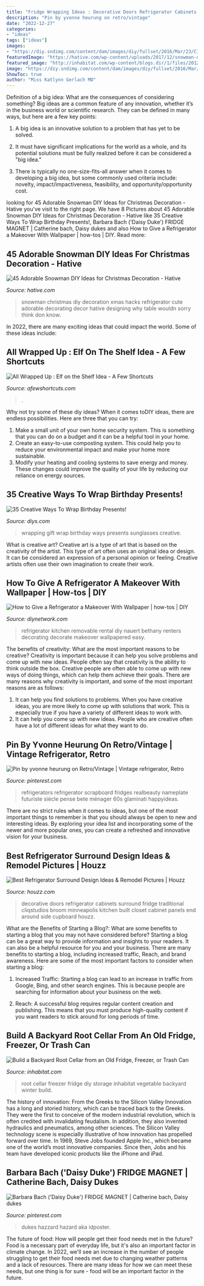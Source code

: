 ```yaml
---
title: "Fridge Wrapping Ideas : Decorative Doors Refrigerator Cabinets Surround Fridge Traditional Cliqstudios Broom Minneapolis Kitchen Built Closet Cabinet Panels End Around Side Cupboard Houzz"
description: "Pin by yvonne heurung on retro/vintage"
date: "2022-12-27"
categories:
- "ideas"
tags: ["ideas"]
images:
- "https://diy.sndimg.com/content/dam/images/diy/fullset/2016/Mar/23/CI-Bethany-Nauert_Wallpaper-Refrigerator-beauty6.jpg.rend.hgtvcom.1280.853.suffix/1458744193670.jpeg"
featuredImage: "https://hative.com/wp-content/uploads/2017/12/snowman-diy/28-snowman-diy-christmas-decoration.jpg"
featured_image: "http://inhabitat.com/wp-content/blogs.dir/1/files/2012/10/Freezer-Root-Cellar-537x403.jpg"
image: "https://diy.sndimg.com/content/dam/images/diy/fullset/2016/Mar/23/CI-Bethany-Nauert_Wallpaper-Refrigerator-beauty6.jpg.rend.hgtvcom.1280.853.suffix/1458744193670.jpeg"
ShowToc: true
author: "Miss Katlynn Gerlach MD"
---
```



Definition of a big idea: What are the consequences of considering something?
Big ideas are a common feature of any innovation, whether it’s in the business world or scientific research. They can be defined in many ways, but here are a few key points:
1. A big idea is an innovative solution to a problem that has yet to be solved.

2. It must have significant implications for the world as a whole, and its potential solutions must be fully realized before it can be considered a "big idea."

3. There is typically no one-size-fits-all answer when it comes to developing a big idea, but some commonly used criteria include: novelty, impact/impactiveness, feasibility, and opportunity/opportunity cost. 

	

		
looking for 45 Adorable Snowman DIY Ideas for Christmas Decoration - Hative you've visit to the right page. We have 8 Pictures about 45 Adorable Snowman DIY Ideas for Christmas Decoration - Hative like 35 Creative Ways To Wrap Birthday Presents!, Barbara Bach (&#039;Daisy Duke&#039;) FRIDGE MAGNET | Catherine bach, Daisy dukes and also How to Give a Refrigerator a Makeover With Wallpaper | how-tos | DIY. Read more:
		
    
## 45 Adorable Snowman DIY Ideas For Christmas Decoration - Hative

<img loading=lazy src="https://hative.com/wp-content/uploads/2017/12/snowman-diy/28-snowman-diy-christmas-decoration.jpg" onerror="this.onerror=null;this.src='https://tse2.mm.bing.net/th?id=OIP.0EE9PfhCpe_iY5As4K9F1wHaNo&amp;pid=15.1';" alt="45 Adorable Snowman DIY Ideas for Christmas Decoration - Hative">

_Source: hative.com_

>snowman christmas diy decoration xmas hacks refrigerator cute adorable decorating decor hative designing why table wouldn sorry think don know. 

	

In 2022, there are many exciting ideas that could impact the world. Some of these ideas include: 

    
## All Wrapped Up : Elf On The Shelf Idea - A Few Shortcuts

<img loading=lazy src="https://afewshortcuts.com/wp-content/uploads/2013/12/elf-on-the-shelf-1-18.jpg" onerror="this.onerror=null;this.src='https://tse1.mm.bing.net/th?id=OIP.e9vXfmfFmbo0zwcfpKjUbAHaLG&amp;pid=15.1';" alt="All Wrapped Up : Elf on the Shelf Idea - A Few Shortcuts">

_Source: afewshortcuts.com_

>. 

	

Why not try some of these diy ideas?
When it comes toDIY ideas, there are endless possibilities. Here are three that you can try: 
1) Make a small unit of your own home security system. This is something that you can do on a budget and it can be a helpful tool in your home.
2) Create an easy-to-use composting system. This could help you to reduce your environmental impact and make your home more sustainable.
3) Modify your heating and cooling systems to save energy and money. These changes could improve the quality of your life by reducing our reliance on energy sources.

    
## 35 Creative Ways To Wrap Birthday Presents!

<img loading=lazy src="https://cdn.diys.com/wp-content/uploads/2015/09/Sunglasses-Gift-Wrapping.jpg" onerror="this.onerror=null;this.src='https://tse3.mm.bing.net/th?id=OIP.uk9OpkWcmcBNZFGBeDFp3AHaLH&amp;pid=15.1';" alt="35 Creative Ways To Wrap Birthday Presents!">

_Source: diys.com_

>wrapping gift wrap birthday ways presents sunglasses creative. 

	

What is creative art?
Creative art is a type of art that is based on the creativity of the artist. This type of art often uses an original idea or design. It can be considered an expression of a personal opinion or feeling. Creative artists often use their own imagination to create their work.

    
## How To Give A Refrigerator A Makeover With Wallpaper | How-tos | DIY

<img loading=lazy src="https://diy.sndimg.com/content/dam/images/diy/fullset/2016/Mar/23/CI-Bethany-Nauert_Wallpaper-Refrigerator-beauty6.jpg.rend.hgtvcom.1280.853.suffix/1458744193670.jpeg" onerror="this.onerror=null;this.src='https://tse1.mm.bing.net/th?id=OIP.9sUlhyEzhegp2RNM7PEG0wHaE7&amp;pid=15.1';" alt="How to Give a Refrigerator a Makeover With Wallpaper | how-tos | DIY">

_Source: diynetwork.com_

>refrigerator kitchen removable rental diy nauert bethany renters decorating decorate makeover wallpapered easy. 

	

The benefits of creativity: What are the most important reasons to be creative?
Creativity is important because it can help you solve problems and come up with new ideas. People often say that creativity is the ability to think outside the box. Creative people are often able to come up with new ways of doing things, which can help them achieve their goals. There are many reasons why creativity is important, and some of the most important reasons are as follows: 
1) It can help you find solutions to problems. When you have creative ideas, you are more likely to come up with solutions that work. This is especially true if you have a variety of different ideas to work with. 
2) It can help you come up with new ideas. People who are creative often have a lot of different ideas for what they want to do.

    
## Pin By Yvonne Heurung On Retro/Vintage | Vintage Refrigerator, Retro

<img loading=lazy src="https://i.pinimg.com/originals/0d/63/6a/0d636a4819853b4cce67cc40be40c115.jpg" onerror="this.onerror=null;this.src='https://tse4.mm.bing.net/th?id=OIP.g2qZCFj2pfyQQYKsOL8wzQAAAA&amp;pid=15.1';" alt="Pin by yvonne heurung on Retro/Vintage | Vintage refrigerator, Retro">

_Source: pinterest.com_

>refrigerators refrigerator scrapboard fridges realbeauty nameplate futuriste siècle pense bete ménager 60s glaminati happyideas. 

	

There are no strict rules when it comes to ideas, but one of the most important things to remember is that you should always be open to new and interesting ideas. By exploring your idea list and incorporating some of the newer and more popular ones, you can create a refreshed and innovative vision for your business.

    
## Best Refrigerator Surround Design Ideas &amp; Remodel Pictures | Houzz

<img loading=lazy src="https://st.hzcdn.com/fimgs/cd11d54a0ec410f6_4783-w500-h636-b0-p0--traditional.jpg" onerror="this.onerror=null;this.src='https://tse2.mm.bing.net/th?id=OIP.UzPj9IMH2j1s2L3tZZwpPQHaJa&amp;pid=15.1';" alt="Best Refrigerator Surround Design Ideas &amp; Remodel Pictures | Houzz">

_Source: houzz.com_

>decorative doors refrigerator cabinets surround fridge traditional cliqstudios broom minneapolis kitchen built closet cabinet panels end around side cupboard houzz. 

	

What are the Benefits of Starting a Blog?: What are some benefits to starting a blog that you may not have considered before?
Starting a blog can be a great way to provide information and insights to your readers. It can also be a helpful resource for you and your business. There are many benefits to starting a blog, including increased traffic, Reach, and brand awareness. Here are some of the most important factors to consider when starting a blog: 
1. Increased Traffic: Starting a blog can lead to an increase in traffic from Google, Bing, and other search engines. This is because people are searching for information about your business on the web. 

2. Reach: A successful blog requires regular content creation and publishing. This means that you must produce high-quality content if you want readers to stick around for long periods of time.

    
## Build A Backyard Root Cellar From An Old Fridge, Freezer, Or Trash Can

<img loading=lazy src="http://inhabitat.com/wp-content/blogs.dir/1/files/2012/10/Freezer-Root-Cellar-537x403.jpg" onerror="this.onerror=null;this.src='https://tse2.mm.bing.net/th?id=OIP.DqMpM0zfw-Nk00bRLPfTpQHaFj&amp;pid=15.1';" alt="Build a Backyard Root Cellar from an Old Fridge, Freezer, or Trash Can">

_Source: inhabitat.com_

>root cellar freezer fridge diy storage inhabitat vegetable backyard winter build. 

	

The history of innovation: From the Greeks to the Silicon Valley
Innovation has a long and storied history, which can be traced back to the Greeks. They were the first to conceive of the modern industrial revolution, which is often credited with invalidating feudalism. In addition, they also invented hydraulics and pneumatics, among other sciences.
The Silicon Valley technology scene is especially illustrative of how innovation has propelled forward over time. In 1969, Steve Jobs founded Apple Inc., which became one of the world’s most innovative companies. Since then, Jobs and his team have developed iconic products like the iPhone and iPad.

    
## Barbara Bach (&#039;Daisy Duke&#039;) FRIDGE MAGNET | Catherine Bach, Daisy Dukes

<img loading=lazy src="https://i.pinimg.com/736x/16/e8/1c/16e81cb2581457cb9178334e2deaeafd.jpg" onerror="this.onerror=null;this.src='https://tse1.mm.bing.net/th?id=OIP.J21dT2yF4G1-IkCkcCwZIgHaLO&amp;pid=15.1';" alt="Barbara Bach (&#039;Daisy Duke&#039;) FRIDGE MAGNET | Catherine bach, Daisy dukes">

_Source: pinterest.com_

>dukes hazzard hazard aka idposter. 

	

The future of food: How will people get their food needs met in the future?
Food is a necessary part of everyday life, but it's also an important factor in climate change. In 2022, we'll see an increase in the number of people struggling to get their food needs met due to changing weather patterns and a lack of resources. There are many ideas for how we can meet these needs, but one thing is for sure - food will be an important factor in the future.

